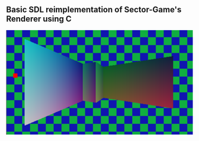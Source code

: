 ## Basic SDL reimplementation of Sector-Game's Renderer using C

<p>
  <img src="doc/sdl_screenshot.png" width="768" title="Screenshot">
</p>
